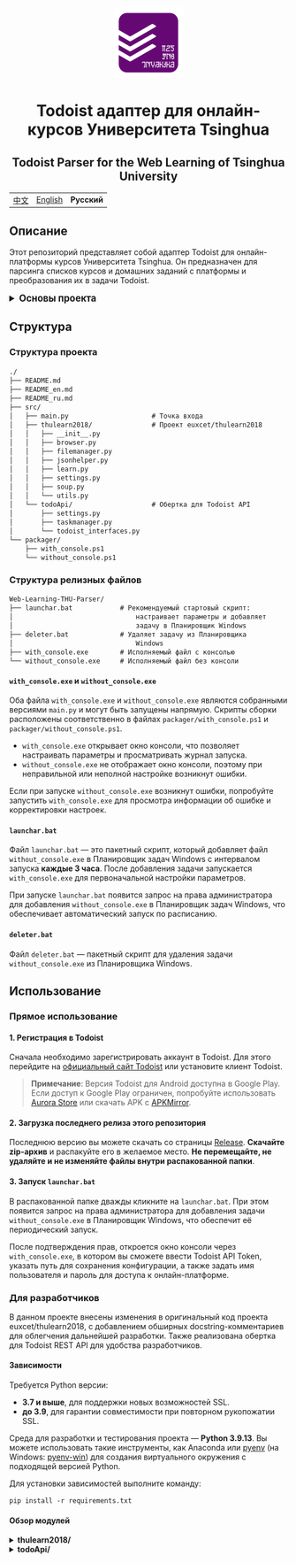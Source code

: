<div align="center">
    <div>
        <img src="res/logo.png" width="128" height="128">
    </div>
    <h1>Todoist адаптер для онлайн-курсов Университета Tsinghua</h1>
    <h2>Todoist Parser for the Web Learning of Tsinghua University</h2>
    <table>
        <tr>
            <td><a href="README.md">中文</a></td>
            <td><a href="README_en.md">English</a></td>
            <td style="font-weight: bold;">Русский</td>
        </tr>
    </table>
</div>

## Описание

Этот репозиторий представляет собой адаптер Todoist для онлайн-платформы курсов Университета Tsinghua. Он предназначен для парсинга списков курсов и домашних заданий с платформы и преобразования их в задачи Todoist.

<details>
<summary style="font-size: 1.2em; font-weight: bold;">
    Основы проекта
</summary>

#### Todoist REST API

Todoist — это инструмент для управления задачами, функционал которого в бесплатной версии сопоставим с такими инструментами, как MS To-Do. Для разработчиков Todoist предоставляет REST API, позволяющее отправлять HTTP-запросы к серверам Todoist. Также доступен Python SDK для удобной разработки на языке Python.

+ Главная страница Todoist: [https://todoist.com/](https://todoist.com/)
+ Документация Todoist REST API: [https://developer.todoist.com/rest/v2/](https://developer.todoist.com/rest/v2/)

#### euxcet/thulearn2018

Этот репозиторий — неофициальный инструмент для платформы онлайн-курсов Университета Tsinghua, предназначенный для парсинга списков курсов и домашних заданий. В данном проекте модуль `browser` обеспечивает полный функционал по парсингу, позволяя получать информацию о курсах и заданиях.

+ Репозиторий на GitHub: [![GitHub stars](https://img.shields.io/github/stars/euxcet/thulearn2018?style=social)](https://github.com/euxcet/thulearn2018)

</details>

## Структура

### Структура проекта

```plaintext
./
├── README.md
├── README_en.md
├── README_ru.md
├── src/
│   ├── main.py                     # Точка входа
│   ├── thulearn2018/               # Проект euxcet/thulearn2018
│   │   ├── __init__.py
│   │   ├── browser.py
│   │   ├── filemanager.py
│   │   ├── jsonhelper.py
│   │   ├── learn.py
│   │   ├── settings.py
│   │   ├── soup.py
│   │   └── utils.py
│   └── todoApi/                    # Обертка для Todoist API
│       ├── settings.py
│       ├── taskmanager.py
│       └── todoist_interfaces.py
└── packager/
    ├── with_console.ps1
    └── without_console.ps1
```

### Структура релизных файлов

```plaintext
Web-Learning-THU-Parser/
├── launchar.bat            # Рекомендуемый стартовый скрипт: 
│                               настраивает параметры и добавляет 
│                               задачу в Планировщик Windows
├── deleter.bat             # Удаляет задачу из Планировщика 
│                               Windows
├── with_console.exe        # Исполняемый файл с консолью
└── without_console.exe     # Исполняемый файл без консоли
```

#### `with_console.exe` и `without_console.exe`

Оба файла `with_console.exe` и `without_console.exe` являются собранными версиями `main.py` и могут быть запущены напрямую. Скрипты сборки расположены соответственно в файлах `packager/with_console.ps1` и `packager/without_console.ps1`.
+ `with_console.exe` открывает окно консоли, что позволяет настраивать параметры и просматривать журнал запуска.
+ `without_console.exe` не отображает окно консоли, поэтому при неправильной или неполной настройке возникнут ошибки.

Если при запуске `without_console.exe` возникнут ошибки, попробуйте запустить `with_console.exe` для просмотра информации об ошибке и корректировки настроек.

#### `launchar.bat`

Файл `launchar.bat` — это пакетный скрипт, который добавляет файл `without_console.exe` в Планировщик задач Windows с интервалом запуска **каждые 3 часа**. После добавления задачи запускается `with_console.exe` для первоначальной настройки параметров.

При запуске `launchar.bat` появится запрос на права администратора для добавления `without_console.exe` в Планировщик задач Windows, что обеспечивает автоматический запуск по расписанию.

#### `deleter.bat`

Файл `deleter.bat` — пакетный скрипт для удаления задачи `without_console.exe` из Планировщика Windows.

## Использование

### Прямое использование

#### 1. Регистрация в Todoist

Сначала необходимо зарегистрировать аккаунт в Todoist. Для этого перейдите на [официальный сайт Todoist](https://todoist.com/) или установите клиент Todoist.

> **Примечание**: Версия Todoist для Android доступна в Google Play. Если доступ к Google Play ограничен, попробуйте использовать [Aurora Store](https://auroraoss.com/) или скачать APK с [APKMirror](https://www.apkmirror.com/).

#### 2. Загрузка последнего релиза этого репозитория

Последнюю версию вы можете скачать со страницы [Release](https://github.com/TheTenth-THU/Web-learning-THU-parser/releases). **Скачайте zip-архив** и распакуйте его в желаемое место. **Не перемещайте, не удаляйте и не изменяйте файлы внутри распакованной папки**.

#### 3. Запуск `launchar.bat`

В распакованной папке дважды кликните на `launchar.bat`. При этом появится запрос на права администратора для добавления задачи `without_console.exe` в Планировщик Windows, что обеспечит её периодический запуск.

После подтверждения прав, откроется окно консоли через `with_console.exe`, в котором вы сможете ввести Todoist API Token, указать путь для сохранения конфигурации, а также задать имя пользователя и пароль для доступа к онлайн-платформе.

### Для разработчиков

В данном проекте внесены изменения в оригинальный код проекта euxcet/thulearn2018, с добавлением обширных docstring-комментариев для облегчения дальнейшей разработки. Также реализована обертка для Todoist REST API для удобства разработчиков.

#### Зависимости

Требуется Python версии:
+ **3.7 и выше**, для поддержки новых возможностей SSL.
+ **до 3.9**, для гарантии совместимости при повторном рукопожатии SSL.

Среда для разработки и тестирования проекта — **Python 3.9.13**. Вы можете использовать такие инструменты, как Anaconda или [pyenv](https://github.com/pyenv/pyenv) (на Windows: [pyenv-win](https://github.com/pyenv-win/pyenv-win)) для создания виртуального окружения с подходящей версией Python.

Для установки зависимостей выполните команду:

```shell
pip install -r requirements.txt
```

#### Обзор модулей

<details>
<summary style="font-weight: bold;">
    thulearn2018/
</summary>

<details>
<summary style="font-style: italic;">
    `thulearn2018.settings`
</summary>

Модуль `thulearn2018.settings` предоставляет класс `Settings` для управления параметрами конфигурации.

| Категория     | Метод                   | Параметры                 | Возвращаемое значение | Описание                              |
|---------------|-------------------------|---------------------------|-----------------------|---------------------------------------|
| Инициализация | `Settings.__init__`     | `path`: _str_ – путь к файлу конфигурации | _None_           | Инициализация класса `Settings`       |

</details>

<details>
<summary style="font-style: italic;">
    `thulearn2018.browser`
</summary>

Модуль `thulearn2018.browser` интегрирует функции для парсинга списков курсов и домашних заданий онлайн-платформы, предоставляя класс `Learn`.

| Категория        | Метод                     | Параметры                        | Возвращаемое значение | Описание                                |
|------------------|---------------------------|----------------------------------|-----------------------|-----------------------------------------|
| Инициализация    | `Learn.__init__`          | `settings`: экземпляр класса `Settings`  | _None_           | Инициализация класса `Learn`            |
|                  |                           | `reset`: _bool_ – ввод заново логина и пароля |                   |                                         |
| Управление пользователем | `Learn.set_user`   | _void_                           | _None_                | Установка имени пользователя и пароля   |
|                  | `Learn.get_user`          | _void_                           | _str_                 | Получение текущего имени пользователя и пароля |
| Файловое управление | `Learn.set_path`       | _void_                           | _None_                | Установка пути для сохранения файлов    |
|                  | `Learn.get_path`          | _void_                           | _str_                 | Получение текущего пути для сохранения    |
|                  | `Learn.set_local`         | _void_                           | _None_                | Сброс (очистка) локальной записи        |
| Управление подключением | `Learn.login`       | `mode`: _str_ – режим входа в систему | _None_            | Вход на платформу с использованием логина и пароля |
| Управление курсами | `Learn.set_semester`    | `semester`: _str_ – идентификатор семестра | _None_           | Установка текущего семестра             |
|                  | `Learn.get_lessons`       | `exclude`: _list_ – список курсов для исключения | _list_           | Получение списка курсов текущего семестра |
|                  |                           | `include`: _list_ – список курсов для включения |                   |                                         |
|                  | `Learn.init_lessons`      | `exclude`: _list_ – список курсов для исключения | _list_           | Создание директорий для курсов          |
|                  |                           | `include`: _list_ – список курсов для включения |                   |                                         |
| Управление заданиями | `Learn.get_files_id`  | `lesson_id`: _str_ – идентификатор курса | _list_           | Получение списка идентификаторов файлов курса |
|                  | `Learn.file_id_exist`     | `fid`: _str_ – идентификатор файла | _bool_                 | Проверка наличия идентификатора файла локально |
|                  | `Learn.save_file_id`      | `fid`: _str_ – идентификатор файла | _None_                | Сохранение идентификатора файла локально |
|                  | `Learn.download_files`    | `lesson_id`: _str_ – идентификатор курса | _None_            | Загрузка файлов курса                   |
|                  |                           | `lesson_name`: _str_ – название курса |                   |                                         |
|                  |                           | `file_id`: _str_ – идентификатор файла |                   |                                         |
|                  | `Learn.download_homework` | `lesson_id`: _str_ – идентификатор курса | _list_           | Загрузка домашних заданий курса         |
|                  |                           | `lesson_name`: _str_ – название курса |                   |                                         |
|                  |                           | `download_submission`: _bool_ – скачивать ли отправленные задания | |                                         |
|                  |                           | `download_files`: _bool_ – скачивать ли файлы |                   |                                         |
|                  | `Learn.upload`            | `homework_id`: _str_ – идентификатор задания | _None_           | Загрузка файлов для выполнения задания  |
|                  |                           | `file_path`: _str_ – путь к файлу |                   |                                         |
|                  |                           | `message`: _str_ – информация о загрузке |                   |                                         |
|                  | `Learn.get_ddl`           | `lessons`: _list_ – список курсов | _list_                | Получение списка сроков сдачи домашних заданий |
|                  |                           | `download_submission`: _bool_ – скачивать ли отправленные задания | |                                         |
|                  |                           | `download_files`: _bool_ – скачивать ли файлы |                   |                                         |

</details>

<details>
<summary style="font-style: italic;">
    `thulearn2018.learn`
</summary>

Модуль `thulearn2018.learn` реализует интерфейс командной строки (CLI) для взаимодействия с онлайн-платформой Университета Tsinghua с использованием библиотеки `click`. Он предоставляет следующие команды:
 
| Категория         | Команда        | Параметры                              | Возвращаемое значение | Описание                                |
|-------------------|----------------|----------------------------------------|-----------------------|-----------------------------------------|
| Загрузка          | `download`     | `exclude`: _str_ – список курсов для исключения | _None_        | Загрузка всех файлов для выбранных курсов и семестра |
|                   |                | `include`: _str_ – список курсов для включения |                   |                                         |
|                   |                | `semester`: _str_ – идентификатор семестра |                   |                                         |
|                   |                | `path`: _str_ – путь для сохранения файлов |                   |                                         |
|                   |                | `download_submission`: _bool_ – скачивать ли выполненные задания | |                                         |
| Сброс конфигурации| `reset`        | _void_                                 | _None_                | Сброс параметров, например, имени пользователя и пути сохранения |
| Просмотр настроек | `config`       | _void_                                 | _None_                | Отображение текущих настроек (например, имя пользователя и путь) |
| Очистка записей   | `clear`        | `semester`: _str_ – идентификатор семестра | _None_             | Очистка всех записей загрузок для указанного семестра |
| Отправка задания  | `submit`       | `name`: _str_ – путь к файлу задания    | _None_                | Отправка файла задания с указанной информацией |
|                   |                | `m`: _str_ – информация о задании        |                     |                                         |
| Сроки сдачи       | `ddl`          | `exclude`: _str_ – список курсов для исключения | _None_         | Отображение сроков сдачи для выбранных курсов и семестра |
|                   |                | `include`: _str_ – список курсов для включения |                   |                                         |
|                   |                | `semester`: _str_ – идентификатор семестра |                   |                                         |
|                   |                | `path`: _str_ – путь для сохранения файлов задания |                  |                                         |
|                   |                | `download_submission`: _bool_ – скачивать ли выполненные задания |             |                                         |

</details>
</details>

<details>
<summary style="font-weight: bold;">
    todoApi/
</summary>

<details>
<summary style="font-style: italic;">
    `todoApi.settings`
</summary>

Модуль `todoApi.settings` предоставляет класс `Settings` для управления параметрами конфигурации Todoist API.

| Категория     | Метод                   | Параметры                      | Возвращаемое значение | Описание                               |
|---------------|-------------------------|--------------------------------|-----------------------|----------------------------------------|
| Инициализация | `Settings.__init__`     | `config_dir`: _str_ – каталог с конфигурационными файлами | _None_           | Инициализация класса `Settings`         |

</details>

<details>
<summary style="font-style: italic;">
    `todoApi.taskmanager`
</summary>

Модуль `todoApi.taskmanager` предоставляет класс `TaskManager` для управления проектами, секциями и задачами в Todoist.

| Категория         | Метод                        | Параметры                      | Возвращаемое значение | Описание                                |
|-------------------|------------------------------|--------------------------------|-----------------------|-----------------------------------------|
| Инициализация     | `TaskManager.__init__`       | `settings`: экземпляр класса `Settings` | _None_          | Инициализация класса `TaskManager`      |
|                   |                              | `reset`: _bool_ – сброс конфигурации Todoist |                   |                                         |
| Управление проектами | `TaskManager.project_setup` | `semester`: _str_ – идентификатор семестра | _None_          | Настройка проекта для текущего семестра |
| Управление секциями  | `TaskManager.section_setup` | `project_id`: _str_ – идентификатор проекта | _None_        | Инициализация секций проекта            |
| Управление курсами | `TaskManager.init_courses`  | `courses`: _list_ – список курсов | _None_              | Создание меток для курсов               |
| Управление задачами | `TaskManager.update_assignments` | `assignments`: _list[list]_ – список заданий | _None_         | Обновление задач по домашним заданиям   |

</details>

<details>
<summary style="font-style: italic;">
    `todoApi.todoist_interfaces`
</summary>

Модуль `todoApi.todoist_interfaces` предоставляет класс `TodoistInterface` для взаимодействия с Todoist API, управления проектами, секциями, задачами и метками.

| Категория         | Метод                        | Параметры                              | Возвращаемое значение | Описание                                |
|-------------------|------------------------------|----------------------------------------|-----------------------|-----------------------------------------|
| Инициализация     | `TodoistInterface.__init__`  | `settings`: экземпляр класса `Settings`| _None_                | Инициализация класса `TodoistInterface` |
|                   |                              | `reset`: _bool_ – сброс конфигурации Todoist |                   |                                         |
| Управление проектами | `TodoistInterface.get_projects` | _void_                           | _list[Project]_       | Получение списка всех проектов          |
|                   | `TodoistInterface.get_project`  | `name`: _str_ – имя проекта             | _Optional[Project]_   | Получение проекта по имени              |
|                   | `TodoistInterface.add_project`  | `name`: _str_ – имя проекта             | _Optional[Project]_   | Добавление проекта с указанным именем   |
|                   | `TodoistInterface.favorite_project` | `project_id`: _str_ – идентификатор проекта | _bool_           | Добавление проекта в избранное          |
| Управление секциями  | `TodoistInterface.get_sections` | `project_id`: _str_ – идентификатор проекта | _list[Section]_  | Получение списка секций проекта         |
|                   | `TodoistInterface.get_section`  | `project_id`: _str_ – идентификатор проекта | _Optional[Section]_ | Получение определённой секции проекта     |
|                   | `TodoistInterface.add_section`  | `project_id`: _str_ – идентификатор проекта | _Optional[Section]_ | Добавление секции в проект              |
| Управление задачами  | `TodoistInterface.get_tasks`   | `project_id`: _str_ – идентификатор проекта | _list[Task]_       | Получение всех задач проекта            |
|                   |                               | `section_id`: _str_ – идентификатор секции |                     |                                         |
|                   |                               | `label`: _str_ – метка задачи             |                     |                                         |
|                   | `TodoistInterface.get_task`    | `project_id`: _str_ – идентификатор проекта | _Optional[Task]_   | Получение задачи с определённым заголовком в проекте |
|                   |                               | `title`: _str_ – заголовок задачи          |                     |                                         |
|                   |                               | `section_id`: _str_ – идентификатор секции |                     |                                         |
|                   |                               | `label`: _str_ – метка задачи             |                     |                                         |
|                   | `TodoistInterface.add_task`    | `title`: _str_ – заголовок задачи          | _Optional[Task]_   | Добавление задачи в проект              |
|                   |                               | `project_id`: _str_ – идентификатор проекта |                     |                                         |
|                   |                               | `section_id`: _str_ – идентификатор секции |                     |                                         |
|                   |                               | `labels`: _list[str]_ – список меток        |                     |                                         |
|                   |                               | `desc`: _str_ – описание задачи            |                     |                                         |
|                   |                               | `**kwargs`: дополнительные параметры       |                     |                                         |
|                   | `TodoistInterface.update_task` | `task_id`: _str_ – идентификатор задачи     | _bool_                | Обновление задачи по идентификатору     |
|                   |                               | `**kwargs`: дополнительные параметры       |                     |                                         |
|                   | `TodoistInterface.complete_task` | `task_id`: _str_ – идентификатор задачи   | _bool_                | Завершение задачи по идентификатору       |
| Управление метками  | `TodoistInterface.get_personal_labels` | _void_                      | _list[Label]_        | Получение списка всех личных меток       |
|                   | `TodoistInterface.get_label`   | `name`: _str_ – имя метки                  | _Optional[Label]_  | Получение метки по имени                |
|                   | `TodoistInterface.add_label`   | `name`: _str_ – имя метки                  | _Optional[Label]_  | Добавление метки с указанным именем       |
|                   |                               | `color`: _str_ – цвет метки                |                     |                                         |

</details>

</details>